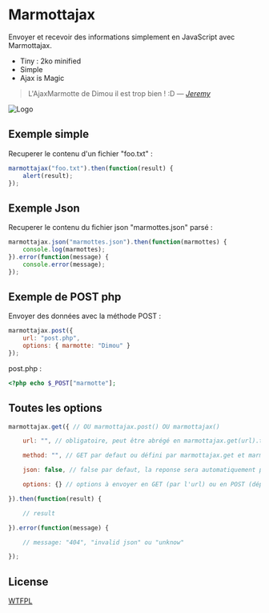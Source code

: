 Marmottajax
=========

Envoyer et recevoir des informations simplement en JavaScript avec Marmottajax.

  - Tiny : 2ko minified
  - Simple
  - Ajax is Magic


> L'AjaxMarmotte de Dimou il est trop bien ! :D
> — *[Jeremy](https://twitter.com/jeremy__fr/status/473053329787211778)*

![Logo](https://raw.githubusercontent.com/marmottes/marmottajax/master/marmottajax.jpg "logo")

Exemple simple
----

Recuperer le contenu d'un fichier "foo.txt" :

```javascript
marmottajax("foo.txt").then(function(result) {
    alert(result);
});
```

Exemple Json
----

Recuperer le contenu du fichier json "marmottes.json" parsé :

```javascript
marmottajax.json("marmottes.json").then(function(marmottes) {
	console.log(marmottes);
}).error(function(message) {
	console.error(message);
});
```

Exemple de POST php
----

Envoyer des données avec la méthode POST :

```javascript
marmottajax.post({
    url: "post.php",
    options: { marmotte: "Dimou" }
});
```
post.php :
```php
<?php echo $_POST["marmotte"];
```

Toutes les options
----

```javascript
marmottajax.get({ // OU marmottajax.post() OU marmottajax()

    url: "", // obligatoire, peut être abrégé en marmottajax.get(url).then(callback); (voir premier exemple)

    method: "", // GET par defaut ou défini par marmottajax.get et marmottajax.post

    json: false, // false par defaut, la reponse sera automatiquement parsé si "true"

    options: {} // options à envoyer en GET (par l'url) ou en POST (dépend de la méthode)

}).then(function(result) {

    // result

}).error(function(message) {

    // message: "404", "invalid json" ou "unknow"

});
```

License
----

[WTFPL](http://www.wtfpl.net/)
